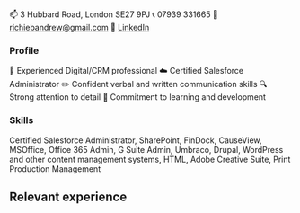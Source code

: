 📫 3 Hubbard Road, London SE27 9PJ 📞 07939 331665 📨 [richiebandrew@gmail.com](mailto:richiebandrew@gmail.com) 🔗 [LinkedIn](https://www.linkedin.com/in/richardandrew75/)

### Profile

👋 Experienced Digital/CRM professional ☁️ Certified Salesforce Administrator ✏️ Confident verbal and written communication skills 🔍 Strong attention to detail 🌱 Commitment to learning and development

### Skills

Certified Salesforce Administrator, SharePoint, FinDock, CauseView, MSOffice, Office 365 Admin, G Suite Admin, Umbraco, Drupal, WordPress and other content management systems, HTML, Adobe Creative Suite, Print Production Management

## Relevant experience


